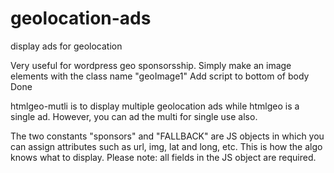 # geolocation-ads
display ads for geolocation

Very useful for wordpress geo sponsorsship.
Simply make an image elements with the class name "geoImage1"
Add script to bottom of body
Done

htmlgeo-mutli is to display multiple geolocation ads while htmlgeo is a single ad. However, you can ad the multi for single use also. 

The two constants "sponsors" and "FALLBACK" are JS objects in which you can assign attributes such as url, img, lat and long, etc. This is how the algo knows what to display. Please note: all fields in the JS object are required. 